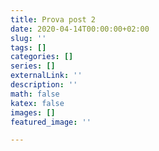 ```yaml
---
title: Prova post 2
date: 2020-04-14T00:00:00+02:00
slug: ''
tags: []
categories: []
series: []
externalLink: ''
description: ''
math: false
katex: false
images: []
featured_image: ''

---
```

